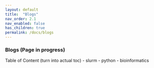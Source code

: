 ```yaml
---
layout: default
title:  "Blogs"
nav_order: 2.1
nav_enabled: false
has_children: true
permalink: /docs/blogs
---
```

### Blogs (Page in progress)

Table of Content (turn into actual toc)
    - slurm
    - python
    - bioinformatics